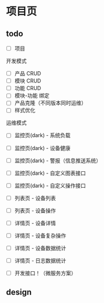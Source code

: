 # 项目页

## todo

- [ ] 项目

开发模式

- [ ] 产品 CRUD
- [ ] 模块 CRUD
- [ ] 功能 CRUD
- [ ] 模块-功能 绑定
- [ ] 产品克隆（不同版本同时运维）
- [ ] 样式优化

运维模式

- [ ] 监控页(dark) - 系统负载
- [ ] 监控页(dark) - 设备健康
- [ ] 监控页(dark) - 警报（信息推送系统）
- [ ] 监控页(dark) - 自定义图表接口
- [ ] 监控页(dark) - 自定义操作接口

- [ ] 列表页 - 设备列表
- [ ] 列表页 - 设备操作
- [ ] 详情页 - 设备详情
- [ ] 详情页 - 设备复杂操作
- [ ] 详情页 - 设备数据统计
- [ ] 详情页 - 日志数据统计

- [ ] 开发接口！（微服务方案）

## design